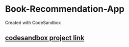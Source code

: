 # Book-Recommendation-App
Created with CodeSandbox

## [codesandbox project link](https://codesandbox.io/s/github/Meghana-sk/Book-Recommendation-App)
